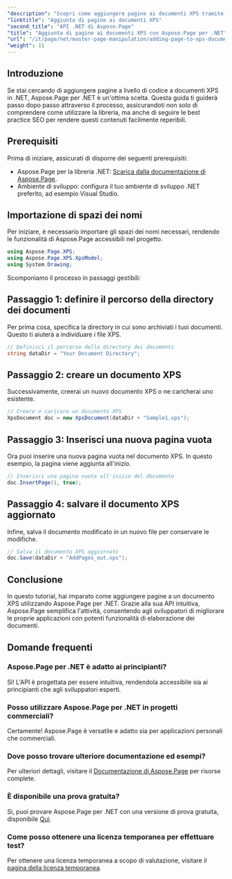 ```yaml
---
"description": "Scopri come aggiungere pagine ai documenti XPS tramite codice utilizzando Aspose.Page per .NET. Questa guida completa illustra i prerequisiti, gli esempi di codice e le domande frequenti."
"linktitle": "Aggiunta di pagine ai documenti XPS"
"second_title": "API .NET di Aspose.Page"
"title": "Aggiunta di pagine ai documenti XPS con Aspose.Page per .NET"
"url": "/it/page/net/master-page-manipulation/adding-page-to-xps-document/"
"weight": 11
---
```


## Introduzione

Se stai cercando di aggiungere pagine a livello di codice a documenti XPS in .NET, Aspose.Page per .NET è un'ottima scelta. Questa guida ti guiderà passo dopo passo attraverso il processo, assicurandoti non solo di comprendere come utilizzare la libreria, ma anche di seguire le best practice SEO per rendere questi contenuti facilmente reperibili.

## Prerequisiti

Prima di iniziare, assicurati di disporre dei seguenti prerequisiti:

- Aspose.Page per la libreria .NET: [Scarica dalla documentazione di Aspose.Page](https://reference.aspose.com/page/net/).
- Ambiente di sviluppo: configura il tuo ambiente di sviluppo .NET preferito, ad esempio Visual Studio.

## Importazione di spazi dei nomi

Per iniziare, è necessario importare gli spazi dei nomi necessari, rendendo le funzionalità di Aspose.Page accessibili nel progetto.

```csharp
using Aspose.Page.XPS;
using Aspose.Page.XPS.XpsModel;
using System.Drawing;
```

Scomponiamo il processo in passaggi gestibili:

## Passaggio 1: definire il percorso della directory dei documenti

Per prima cosa, specifica la directory in cui sono archiviati i tuoi documenti. Questo ti aiuterà a individuare i file XPS.

```csharp
// Definisci il percorso della directory dei documenti
string dataDir = "Your Document Directory";
```

## Passaggio 2: creare un documento XPS

Successivamente, creerai un nuovo documento XPS o ne caricherai uno esistente.

```csharp
// Creare o caricare un documento XPS
XpsDocument doc = new XpsDocument(dataDir + "Sample1.xps");
```

## Passaggio 3: Inserisci una nuova pagina vuota

Ora puoi inserire una nuova pagina vuota nel documento XPS. In questo esempio, la pagina viene aggiunta all'inizio.

```csharp
// Inserisci una pagina vuota all'inizio del documento
doc.InsertPage(1, true);
```

## Passaggio 4: salvare il documento XPS aggiornato

Infine, salva il documento modificato in un nuovo file per conservare le modifiche.

```csharp
// Salva il documento XPS aggiornato
doc.Save(dataDir + "AddPages_out.xps");
```

## Conclusione

In questo tutorial, hai imparato come aggiungere pagine a un documento XPS utilizzando Aspose.Page per .NET. Grazie alla sua API intuitiva, Aspose.Page semplifica l'attività, consentendo agli sviluppatori di migliorare le proprie applicazioni con potenti funzionalità di elaborazione dei documenti.

## Domande frequenti

### Aspose.Page per .NET è adatto ai principianti?

Sì! L'API è progettata per essere intuitiva, rendendola accessibile sia ai principianti che agli sviluppatori esperti.

### Posso utilizzare Aspose.Page per .NET in progetti commerciali?

Certamente! Aspose.Page è versatile e adatto sia per applicazioni personali che commerciali.

### Dove posso trovare ulteriore documentazione ed esempi?

Per ulteriori dettagli, visitare il [Documentazione di Aspose.Page](https://reference.aspose.com/page/net/) per risorse complete.

### È disponibile una prova gratuita?

Sì, puoi provare Aspose.Page per .NET con una versione di prova gratuita, disponibile [Qui](https://releases.aspose.com/).

### Come posso ottenere una licenza temporanea per effettuare test?

Per ottenere una licenza temporanea a scopo di valutazione, visitare il [pagina della licenza temporanea](https://purchase.conholdate.com/temporary-license/).
